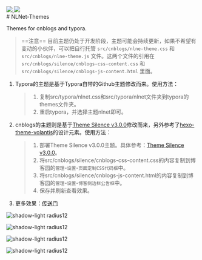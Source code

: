 <div align="left">
  <a href="https://zh.wikipedia.org/wiki/GNU%E9%80%9A%E7%94%A8%E5%85%AC%E5%85%B1%E8%AE%B8%E5%8F%AF%E8%AF%81">
    <img src="https://img.shields.io/badge/LICENSE-GNU%20GPL-green">
  </a>
    <a href="https://www.cnblogs.com/liwuqingxin/p/14346499.html">
    <img src="https://img.shields.io/badge/BLOG-NLNet-green">
  </a>
</div>
# NLNet-Themes

Themes for cnblogs and typora.

> ==注意== 目前主题仍处于开发阶段，主题可能会持续更新，如果不希望有变动的小伙伴，可以把自行托管 `src/cnblogs/nlne-theme.css` 和 `src/cnblogs/nlne-theme.js` 文件。这两个文件的引用在 `src/cnblogs/silence/cnblogs-css-content.css` 和 `src/cnblogs/silence/cnblogs-js-content.html` 里面。

1. Typora的主题是基于Typora自带的Github主题修改而来。使用方法：

   > 1. 复制src/typora/nlnet.css和src/typora/nlnet文件夹到typora的themes文件夹。
   > 2. 重启typora，并选择主题nlnet即可。

2. cnblogs的主题则是基于[Theme Silence v3.0.0](https://github.com/esofar/cnblogs-theme-silence)修改而来，另外参考了[hexo-theme-volantis](https://github.com/volantis-x/hexo-theme-volantis)的设计元素。使用方法：

   > 1. 部署Theme Silence v3.0.0主题。具体参考：[Theme Silence v3.0.0](https://github.com/esofar/cnblogs-theme-silence)。
   > 2. 将src/cnblogs/silence/cnblogs-css-content.css的内容复制到博客园的`管理`-`设置`-`页面定制CSS代码框`中。
   > 3. 将src/cnblogs/silence/cnblogs-js-content.html的内容复制到博客园的`管理`-`设置`-`博客侧边栏公告框`中。
   > 4. 保存并刷新查看效果。

3. 更多效果：[传送门](https://www.cnblogs.com/liwuqingxin/p/14381825.html)

![shadow-light radius12](https://cdn.jsdelivr.net/gh/liwuqingxin/nlnet-blogs@main/src/2020/imgs/0015.jpg)

![shadow-light radius12](https://cdn.jsdelivr.net/gh/liwuqingxin/nlnet-blogs@main/src/2020/imgs/0016.png)

![shadow-light radius12](https://cdn.jsdelivr.net/gh/liwuqingxin/nlnet-blogs@main/src/2020/imgs/0013.png)

![shadow-light radius12](https://cdn.jsdelivr.net/gh/liwuqingxin/nlnet-blogs@main/src/2020/imgs/0014.jpg)
